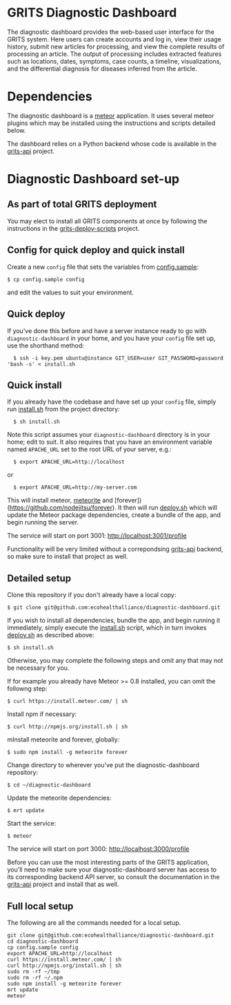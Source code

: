 # GRITS Diagnostic Dashboard

The diagnostic dashboard provides the web-based user interface for the GRITS system. Here users can create accounts and log in, view their usage history, submit new articles for processing, and view the complete results of processing an article.  The output of processing includes extracted features such as locations, dates, symptoms, case counts, a timeline, visualizations, and the differential diagnosis for diseases inferred from the article.

# Dependencies

The diagnostic dashboard is a [meteor](https://www.meteor.com/ "meteor") application. It uses several meteor plugins which may be installed using the instructions and scripts detailed below.

The dashboard relies on a Python backend whose code is available in the [grits-api](https://github.com/ecohealthalliance/grits-api) project.

# Diagnostic Dashboard set-up

## As part of total GRITS deployment

You may elect to install all GRITS components at once by following the instructions in the [grits-deploy-scripts](https://github.com/ecohealthalliance/grits-deploy-scripts) project.

## Config for quick deploy and quick install

Create a new `config` file that sets the variables from [config.sample](config.sample):

    $ cp config.sample config

and edit the values to suit your environment.

## Quick deploy

If you've done this before and have a server instance ready to go with `diagnostic-dashboard` in your home, and you have your `config` file set up, use the shorthand method:

      $ ssh -i key.pem ubuntu@instance GIT_USER=user GIT_PASSWORD=password 'bash -s' < install.sh

## Quick install

If you already have the codebase and have set up your `config` file, simply run [install.sh](install.sh) from the project directory:

      $ sh install.sh

Note this script assumes your `diagnostic-dashboard` directory is in your home; edit to suit. It also requires that you have an environment variable named `APACHE_URL` set to the root URL of your server, e.g.:

      $ export APACHE_URL=http://localhost

or

      $ export APACHE_URL=http://my-server.com

This will install meteor, [meteorite](https://github.com/oortcloud/meteorite/) and [forever])(https://github.com/nodejitsu/forever). It then will run [deploy.sh](deploy.sh) which will update the Meteor package dependencies, create a bundle of the app, and begin running the server.

The service will start on port 3001: [http://localhost:3001/profile](http://localhost:3001/)

Functionality will be very limited without a correpondsing [grits-api](https://github.com/ecohealthalliance/grits-api) backend, so make sure to install that project as well.

## Detailed setup

Clone this repository if you don't already have a local copy:

    $ git clone git@github.com:ecohealthalliance/diagnostic-dashboard.git

If you wish to install all dependencies, bundle the app, and begin running it immediately, simply execute the [install.sh](install.sh) script, which in turn invokes [deploy.sh](deploy.sh) as described above:

    $ sh install.sh

Otherwise, you may complete the following steps and omit any that may not be necessary for you.

If for example you already have Meteor >= 0.8 installed, you can omit the followng step:

    $ curl https://install.meteor.com/ | sh

Install npm if necessary:

    $ curl http://npmjs.org/install.sh | sh
mInstall meteorite and forever, globally:

    $ sudo npm install -g meteorite forever

Change directory to wherever you've put the diagnostic-dashboard repository:

    $ cd ~/diagnostic-dashboard

Update the meteorite dependencies:

    $ mrt update

Start the service:

    $ meteor

The service will start on port 3000: [http://localhost:3000/profile](http://localhost:3000/)

Before you can use the most interesting parts of the GRITS application, you'll need to make sure your diagnostic-dashboard server has access to its corresponding backend API server, so consult the documentation in the [grits-api](https://github.com/ecohealthalliance/grits-api) project and install that as well.

## Full local setup

The following are all the commands needed for a local setup.

    git clone git@github.com:ecohealthalliance/diagnostic-dashboard.git
    cd diagnostic-dashboard
    cp config.sample config
    export APACHE_URL=http://localhost
    curl https://install.meteor.com/ | sh
    curl http://npmjs.org/install.sh | sh
    sudo rm -rf ~/tmp
    sudo rm -rf ~/.npm
    sudo npm install -g meteorite forever
    mrt update
    meteor
